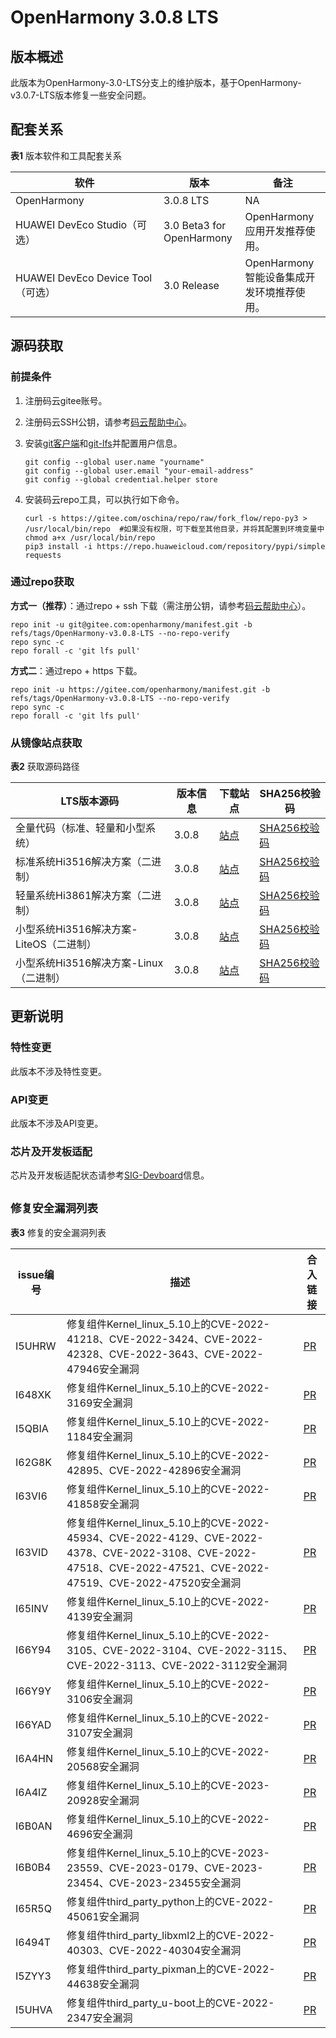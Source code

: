 # OpenHarmony 3.0.8 LTS


## 版本概述

此版本为OpenHarmony-3.0-LTS分支上的维护版本，基于OpenHarmony-v3.0.7-LTS版本修复一些安全问题。


## 配套关系

  **表1** 版本软件和工具配套关系

| 软件 | 版本 | 备注 |
| -------- | -------- | -------- |
| OpenHarmony | 3.0.8&nbsp;LTS | NA |
| HUAWEI&nbsp;DevEco&nbsp;Studio（可选） | 3.0 Beta3 for OpenHarmony | OpenHarmony应用开发推荐使用。 |
| HUAWEI&nbsp;DevEco&nbsp;Device&nbsp;Tool（可选） | 3.0 Release | OpenHarmony智能设备集成开发环境推荐使用。 |


## 源码获取


### 前提条件

1. 注册码云gitee账号。

2. 注册码云SSH公钥，请参考[码云帮助中心](https://gitee.com/help/articles/4191)。

3. 安装[git客户端](https://gitee.com/link?target=https%3A%2F%2Fgit-scm.com%2Fbook%2Fzh%2Fv2%2F%25E8%25B5%25B7%25E6%25AD%25A5-%25E5%25AE%2589%25E8%25A3%2585-Git)和[git-lfs](https://gitee.com/vcs-all-in-one/git-lfs?_from=gitee_search#downloading)并配置用户信息。
   
   ```
   git config --global user.name "yourname"
   git config --global user.email "your-email-address"
   git config --global credential.helper store
   ```

4. 安装码云repo工具，可以执行如下命令。
   
   ```
   curl -s https://gitee.com/oschina/repo/raw/fork_flow/repo-py3 > /usr/local/bin/repo  #如果没有权限，可下载至其他目录，并将其配置到环境变量中chmod a+x /usr/local/bin/repo
   pip3 install -i https://repo.huaweicloud.com/repository/pypi/simple requests
   ```


### 通过repo获取

**方式一（推荐）**：通过repo + ssh 下载（需注册公钥，请参考[码云帮助中心](https://gitee.com/help/articles/4191)）。


```
repo init -u git@gitee.com:openharmony/manifest.git -b refs/tags/OpenHarmony-v3.0.8-LTS --no-repo-verify
repo sync -c
repo forall -c 'git lfs pull'
```

**方式二**：通过repo + https 下载。


```
repo init -u https://gitee.com/openharmony/manifest.git -b refs/tags/OpenHarmony-v3.0.8-LTS --no-repo-verify
repo sync -c
repo forall -c 'git lfs pull'
```


### 从镜像站点获取

  **表2** 获取源码路径

| **LTS版本源码** | **版本信息** | **下载站点** | **SHA256校验码** |
| -------- | -------- | -------- | -------- |
| 全量代码（标准、轻量和小型系统） | 3.0.8 | [站点](https://mirrors.huaweicloud.com/harmonyos/os/3.0.8/code-v3.0.8-LTS.tar.gz) | [SHA256校验码](https://mirrors.huaweicloud.com/harmonyos/os/3.0.8/code-v3.0.8-LTS.tar.gz.sha256) |
| 标准系统Hi3516解决方案（二进制） | 3.0.8 | [站点](https://mirrors.huaweicloud.com/harmonyos/os/3.0.8/standard.tar.gz) | [SHA256校验码](https://mirrors.huaweicloud.com/harmonyos/os/3.0.8/standard.tar.gz.sha256) |
| 轻量系统Hi3861解决方案（二进制） | 3.0.8 | [站点](https://mirrors.huaweicloud.com/harmonyos/os/3.0.8/hispark_pegasus.tar.gz) | [SHA256校验码](https://mirrors.huaweicloud.com/harmonyos/os/3.0.8/hispark_pegasus.tar.gz.sha256) |
| 小型系统Hi3516解决方案-LiteOS（二进制） | 3.0.8 | [站点](https://mirrors.huaweicloud.com/harmonyos/os/3.0.8/hispark_taurus.tar.gz) | [SHA256校验码](https://mirrors.huaweicloud.com/harmonyos/os/3.0.8/hispark_taurus.tar.gz.sha256) |
| 小型系统Hi3516解决方案-Linux（二进制） | 3.0.8 | [站点](https://mirrors.huaweicloud.com/harmonyos/os/3.0.8/hispark_taurus_linux.tar.gz) | [SHA256校验码](https://mirrors.huaweicloud.com/harmonyos/os/3.0.8/hispark_taurus_linux.tar.gz.sha256) |


## 更新说明


### 特性变更

此版本不涉及特性变更。


### API变更

此版本不涉及API变更。


### 芯片及开发板适配

芯片及开发板适配状态请参考[SIG-Devboard](https://gitee.com/openharmony/community/blob/master/sig/sig-devboard/sig_devboard_cn.md)信息。


## <sup>修复安全漏洞列表</sup>

  **表3** 修复的安全漏洞列表

| issue编号 | 描述 | 合入链接 |
| -------- | -------- | -------- |
| I5UHRW | 修复组件Kernel_linux_5.10上的CVE-2022-41218、CVE-2022-3424、CVE-2022-42328、CVE-2022-3643、CVE-2022-47946安全漏洞 | [PR](https://gitee.com/openharmony/kernel_linux_5.10/pulls/647) |
| I648XK | 修复组件Kernel_linux_5.10上的CVE-2022-3169安全漏洞 | [PR](https://gitee.com/openharmony/kernel_linux_5.10/pulls/561) |
| I5QBIA    | 修复组件Kernel_linux_5.10上的CVE-2022-1184安全漏洞           | [PR](https://gitee.com/openharmony/kernel_linux_5.10/pulls/475) |
| I62G8K | 修复组件Kernel_linux_5.10上的CVE-2022-42895、CVE-2022-42896安全漏洞 | [PR](https://gitee.com/openharmony/kernel_linux_5.10/pulls/545) |
| I63VI6 | 修复组件Kernel_linux_5.10上的CVE-2022-41858安全漏洞 | [PR](https://gitee.com/openharmony/kernel_linux_5.10/pulls/570) |
| I63VID    | 修复组件Kernel_linux_5.10上的CVE-2022-45934、CVE-2022-4129、CVE-2022-4378、CVE-2022-3108、CVE-2022-47518、CVE-2022-47521、CVE-2022-47519、CVE-2022-47520安全漏洞 | [PR](https://gitee.com/openharmony/kernel_linux_5.10/pulls/587) |
| I65INV    | 修复组件Kernel_linux_5.10上的CVE-2022-4139安全漏洞           | [PR](https://gitee.com/openharmony/kernel_linux_5.10/pulls/568) |
| I66Y94    | 修复组件Kernel_linux_5.10上的CVE-2022-3105、CVE-2022-3104、CVE-2022-3115、CVE-2022-3113、CVE-2022-3112安全漏洞 | [PR](https://gitee.com/openharmony/kernel_linux_5.10/pulls/580) |
| I66Y9Y    | 修复组件Kernel_linux_5.10上的CVE-2022-3106安全漏洞           | [PR](https://gitee.com/openharmony/kernel_linux_5.10/pulls/593) |
| I66YAD    | 修复组件Kernel_linux_5.10上的CVE-2022-3107安全漏洞           | [PR](https://gitee.com/openharmony/kernel_linux_5.10/pulls/591) |
| I6A4HN | 修复组件Kernel_linux_5.10上的CVE-2022-20568安全漏洞 | [PR](https://gitee.com/openharmony/kernel_linux_5.10/pulls/630) |
| I6A4IZ | 修复组件Kernel_linux_5.10上的CVE-2023-20928安全漏洞 | [PR](https://gitee.com/openharmony/kernel_linux_5.10/pulls/654) |
| I6B0AN | 修复组件Kernel_linux_5.10上的CVE-2022-4696安全漏洞 | [PR](https://gitee.com/openharmony/kernel_linux_5.10/pulls/664) |
| I6B0B4 | 修复组件Kernel_linux_5.10上的CVE-2023-23559、CVE-2023-0179、CVE-2023-23454、CVE-2023-23455安全漏洞 | [PR](https://gitee.com/openharmony/kernel_linux_5.10/pulls/662) |
| I65R5Q | 修复组件third_party_python上的CVE-2022-45061安全漏洞 | [PR](https://gitee.com/openharmony/third_party_python/pulls/40) |
| I6494T | 修复组件third_party_libxml2上的CVE-2022-40303、CVE-2022-40304安全漏洞 | [PR](https://gitee.com/openharmony/third_party_libxml2/pulls/32) |
| I5ZYY3 | 修复组件third_party_pixman上的CVE-2022-44638安全漏洞 | [PR](https://gitee.com/openharmony/third_party_pixman/pulls/12) |
| I5UHVA | 修复组件third_party_u-boot上的CVE-2022-2347安全漏洞 | [PR](https://gitee.com/openharmony/third_party_u-boot/pulls/63) |


